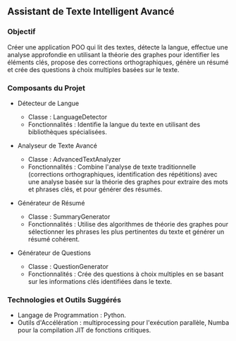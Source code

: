 ## Assistant de Texte Intelligent Avancé

### Objectif

Créer une application POO qui lit des textes, détecte la langue, effectue une analyse approfondie en utilisant la théorie des graphes pour identifier les éléments clés, propose des corrections orthographiques, génère un résumé et crée des questions à choix multiples basées sur le texte.

### Composants du Projet

- Détecteur de Langue
    - Classe : LanguageDetector
    - Fonctionnalités : Identifie la langue du texte en utilisant des bibliothèques spécialisées.

- Analyseur de Texte Avancé
    - Classe : AdvancedTextAnalyzer
    - Fonctionnalités : Combine l'analyse de texte traditionnelle (corrections orthographiques, identification des répétitions) avec une analyse basée sur la théorie des graphes pour extraire des mots et phrases clés, et pour générer des résumés.

- Générateur de Résumé
    - Classe : SummaryGenerator
    - Fonctionnalités : Utilise des algorithmes de théorie des graphes pour sélectionner les phrases les plus pertinentes du texte et générer un résumé cohérent.

- Générateur de Questions
    - Classe : QuestionGenerator
    - Fonctionnalités : Crée des questions à choix multiples en se basant sur les informations clés identifiées dans le texte.
 

### Technologies et Outils Suggérés
- Langage de Programmation : Python.
- Outils d'Accélération : multiprocessing pour l'exécution parallèle, Numba pour la compilation JIT de fonctions critiques.
